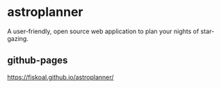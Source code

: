 # astroplanner
A user-friendly, open source web application to plan your nights of star-gazing.

## github-pages
https://fiskoal.github.io/astroplanner/
